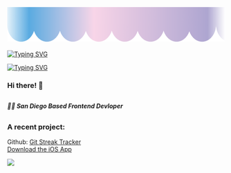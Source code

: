 <img src="/gradient_header.png" width="140%" height="80px">

<br>
<br>
<a href="https://git.io/typing-svg"><img src="https://readme-typing-svg.demolab.com?font=Inter&weight=700&size=70&duration=1&pause=1000&color=D0D0D0&center=true&vCenter=true&repeat=false&width=1000&height=80&lines=Samuel+Wood" alt="Typing SVG" /></a>

<a href="https://git.io/typing-svg"><img src="https://readme-typing-svg.demolab.com?font=Inter&weight=700&size=26&duration=10000&pause=2200&color=D0D0D0&center=true&vCenter=true&repeat=true&width=1000&height=80&lines=Frontend+Developer" alt="Typing SVG" /></a>


### Hi there! 👋
##
##### 🏄‍♂️ San Diego Based Frontend Devloper
##
### A recent project:  
Github: [Git Streak Tracker](https://github.com/gibsonbailey/git-streak-tracker)
<br>
[Download the iOS App](https://apps.apple.com/us/app/git-streak-tracker/id1663708723)
<br>

<img src="https://d3frb2mbny706b.cloudfront.net/sw00d" height="150">




<!--
**sw00d/sw00d** is a ✨ _special_ ✨ repository because its `README.md` (this file) appears on your GitHub profile.

Here are some ideas to get you started:

- 🔭 I’m currently working on ...
- 🌱 I’m currently learning ...
- 👯 I’m looking to collaborate on ...
- 🤔 I’m looking for help with ...
- 💬 Ask me about ...
- 📫 How to reach me: ...
-->
